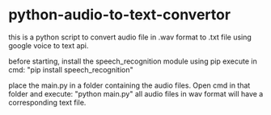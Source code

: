# python-audio-to-text-convertor
this is a python script to convert audio file in .wav format to .txt file using google voice to text api.

before starting, install the speech_recognition module using pip
execute in cmd:
"pip install speech_recognition"

place the main.py in a folder containing the audio files.
Open cmd in that folder and execute:
"python main.py"
all audio files in wav format will have a corresponding text file.
